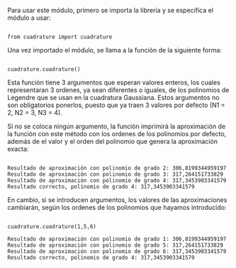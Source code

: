 Para usar este módulo, primero se importa la librería y se especifica el módulo a usar:

```python3

from cuadrature import cuadrature

```
Una vez importado el módulo, se llama a la función de la siguiente forma:

```python3

cuadrature.cuadrature()

```

Esta función tiene 3 argumentos que esperan valores enteros, los cuales representaran 3 ordenes, ya sean diferentes o iguales, de los polinomios de Legendre que se usan en la cuadratura Gaussiana. Estos argumentos no son obligatorios ponerlos, puesto que ya traen 3 valores por defecto (N1 = 2, N2 = 3, N3 = 4).

Si no se coloca ningún argumento, la función imprimirá la aproximación de la función con este método con los ordenes de los polinomios por defecto, además de el valor y el orden del polinomio que genera la aproximación exacta:

```python3

Resultado de aproximación con polinomio de grado 2: 306,8199344959197
Resultado de aproximación con polinomio de grado 3: 317,264151733829
Resultado de aproximación con polinomio de grado 4: 317,3453903341579
Resultado correcto, polinomio de grado 4: 317,3453903341579

```

En cambio, si se introducen argumentos, los valores de las aproximaciones cambiarán, según los ordenes de los polinomios que hayamos introducido:

```python3

cuadrature.cuadrature(1,5,6)

Resultado de aproximación con polinomio de grado 1: 306,8199344959197
Resultado de aproximación con polinomio de grado 5: 317,264151733829
Resultado de aproximación con polinomio de grado 6: 317,3453903341579
Resultado correcto, polinomio de grado 4: 317,3453903341579

```
